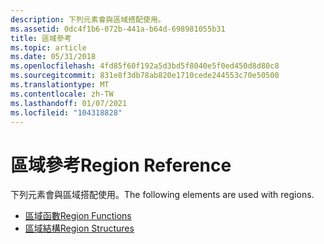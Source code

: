 ```yaml
---
description: 下列元素會與區域搭配使用。
ms.assetid: 0dc4f1b6-072b-441a-b64d-698981055b31
title: 區域參考
ms.topic: article
ms.date: 05/31/2018
ms.openlocfilehash: 4fd85f60f192a5d3bd5f8040e5f0ed450d8d80c8
ms.sourcegitcommit: 831e8f3db78ab820e1710cede244553c70e50500
ms.translationtype: MT
ms.contentlocale: zh-TW
ms.lasthandoff: 01/07/2021
ms.locfileid: "104318828"
---
```

# <a name="region-reference"></a><span data-ttu-id="60a90-103">區域參考</span><span class="sxs-lookup"><span data-stu-id="60a90-103">Region Reference</span></span>

<span data-ttu-id="60a90-104">下列元素會與區域搭配使用。</span><span class="sxs-lookup"><span data-stu-id="60a90-104">The following elements are used with regions.</span></span>

-   [<span data-ttu-id="60a90-105">區域函數</span><span class="sxs-lookup"><span data-stu-id="60a90-105">Region Functions</span></span>](region-functions.md)
-   [<span data-ttu-id="60a90-106">區域結構</span><span class="sxs-lookup"><span data-stu-id="60a90-106">Region Structures</span></span>](region-structures.md)

 

 



